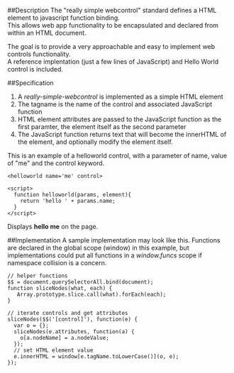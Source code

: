 ##Description
The "really simple webcontrol" standard defines a HTML element to javascript function binding.    
This allows web app functionality to be encapsulated and declared from within an HTML document.    
    
The goal is to provide a very approachable and easy to implement web controls functionality.    
A reference implentation (just a few lines of JavaScript) and Hello World control is included.    

##Specification
1. A *really-simple-webcontrol* is implemented as a simple HTML element    
2. The tagname is the name of the control and associated JavaScript function    
3. HTML element attributes are passed to the JavaScript function as the first paramter, the element itself as the second parameter    
4. The JavaScript function returns text that will become the innerHTML of the element, and optionally modify the element itself.    

This is an example of a helloworld control, with a parameter of name, value of "me" and the control keyword.    
````
<helloworld name='me' control>

<script>
  function helloworld(params, element){
    return 'hello ' + params.name;
  }
</script>
````

Displays **hello me** on the page.    

##Implementation
A sample implementation may look like this.  Functions are declared in the global scope (window) in this example, but implementations could put all functions in a *window.funcs* scope if namespace collision is a concern.    

````
// helper functions
$$ = document.querySelectorAll.bind(document);
function sliceNodes(what, each) {
   Array.prototype.slice.call(what).forEach(each);
}

// iterate controls and get attributes
sliceNodes($$('[control]'), function(e) {
  var o = {};
  sliceNodes(e.attributes, function(a) {
    o[a.nodeName] = a.nodeValue;
  });
  // set HTML element value
  e.innerHTML = window[e.tagName.toLowerCase()](o, e);
});
````
